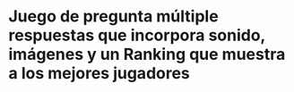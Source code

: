 # Juego de pregunta múltiple respuestas que incorpora sonido, imágenes y un Ranking que muestra a los mejores jugadores
